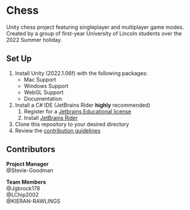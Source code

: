 # Chess
Unity chess project featuring singleplayer and multiplayer game modes.  
Created by a group of first-year University of Lincoln students over the 2022 Summer holiday.

## Set Up
1. Install Unity (2022.1.06f) with the following packages:
	* Mac Support
	* Windows Support
	* WebGL Support
	* Documentation
2. Install a C# IDE (JetBrains Rider **highly** recommended)
	1. Register for a [Jetbrains Educational license](https://www.jetbrains.com/community/education/#students)
	2. Install [JetBrains Rider](https://www.jetbrains.com/rider/)
3. Clone this repository to your desired directory
4. Review the [contribution guidelines](https://github.com/Stevie-Goodman/chess/blob/release/CONTRIBUTING.md)

## Contributors
**Project Manager**  
@Stevie-Goodman

**Team Members**  
 @Jgbrock178  
 @LChip2002  
 @KIERAN-RAWLINGS

